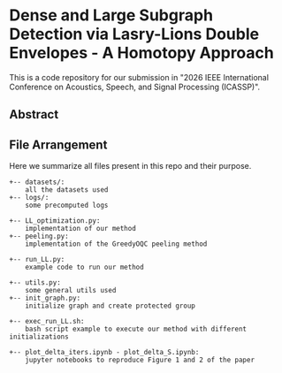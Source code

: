 # Dense and Large Subgraph Detection via Lasry-Lions Double Envelopes - A Homotopy Approach

This is a code repository for our submission in "2026 IEEE International Conference on Acoustics, Speech, and Signal Processing (ICASSP)".

## Abstract



## File Arrangement

Here we summarize all files present in this repo and their purpose.
```
+-- datasets/: 
    all the datasets used
+-- logs/: 
    some precomputed logs

+-- LL_optimization.py: 
    implementation of our method
+-- peeling.py: 
    implementation of the GreedyOQC peeling method

+-- run_LL.py:    
    example code to run our method

+-- utils.py: 
    some general utils used
+-- init_graph.py: 
    initialize graph and create protected group

+-- exec_run_LL.sh: 
    bash script example to execute our method with different initializations

+-- plot_delta_iters.ipynb - plot_delta_S.ipynb: 
    jupyter notebooks to reproduce Figure 1 and 2 of the paper
```
